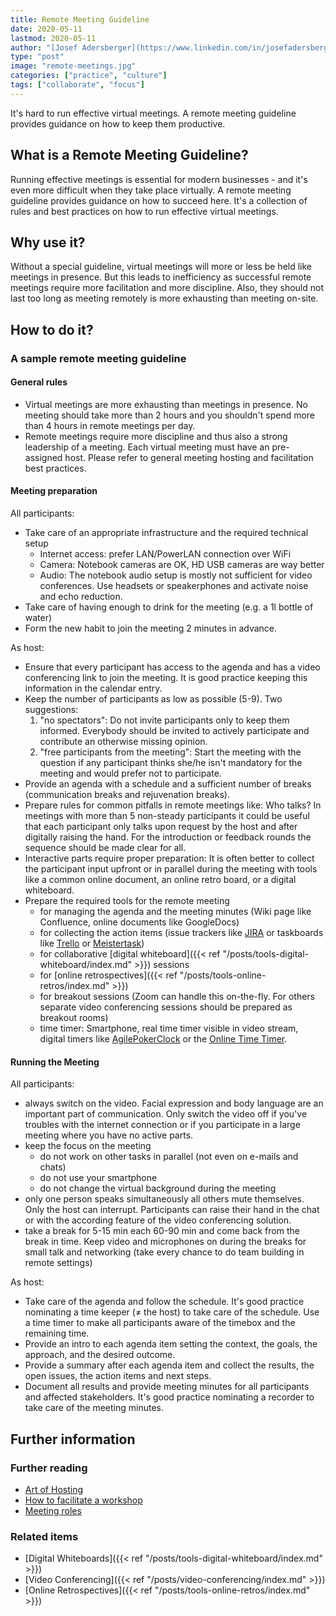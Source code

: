 ```yaml
---
title: Remote Meeting Guideline
date: 2020-05-11
lastmod: 2020-05-11
author: "[Josef Adersberger](https://www.linkedin.com/in/josefadersberger)"
type: "post"
image: "remote-meetings.jpg"
categories: ["practice", "culture"]
tags: ["collaborate", "focus"]
---
```


It's hard to run effective virtual meetings. A remote meeting guideline provides guidance on how to keep them productive.

<!--more-->

## What is a Remote Meeting Guideline?

Running effective meetings is essential for modern businesses - and it's even more difficult when they take place virtually. A remote meeting guideline provides guidance on how to succeed here. It's a collection of rules and best practices on how to run effective virtual meetings.

## Why use it?

Without a special guideline, virtual meetings will more or less be held like meetings in presence. But this leads to inefficiency as successful remote meetings require more facilitation and more discipline. Also, they should not last too long as meeting remotely is more exhausting than meeting on-site.

## How to do it?

### A sample remote meeting guideline

#### General rules

* Virtual meetings are more exhausting than meetings in presence. No meeting should take more than 2 hours and you shouldn't spend more than 4 hours in remote meetings per day.  
* Remote meetings require more discipline and thus also a strong leadership of a meeting. Each virtual meeting must have an pre-assigned host. Please refer to general meeting hosting and facilitation best practices.

#### Meeting preparation

All participants:

* Take care of an appropriate infrastructure and the required technical setup
  * Internet access: prefer LAN/PowerLAN connection over WiFi
  * Camera: Notebook cameras are OK, HD USB cameras are way better
  * Audio: The notebook audio setup is mostly not sufficient for video conferences. Use headsets or speakerphones and activate noise and echo reduction.
* Take care of having enough to drink for the meeting (e.g. a 1l bottle of water)
* Form the new habit to join the meeting 2 minutes in advance.

As host:

* Ensure that every participant has access to the agenda and has a video conferencing link to join the meeting. It is good practice keeping this information in the calendar entry.
* Keep the number of participants as low as possible (5-9). Two suggestions:
  1. "no spectators": Do not invite participants only to keep them informed. Everybody should be invited to actively participate and contribute an otherwise missing opinion.
  2. "free participants from the meeting": Start the meeting with the question if any participant thinks she/he isn't mandatory for the meeting and would prefer not to participate.
* Provide an agenda with a schedule and a sufficient number of breaks (communication breaks and rejuvenation breaks).
* Prepare rules for common pitfalls in remote meetings like: Who talks? In meetings with more than 5 non-steady participants it could be useful that each participant only talks upon request by the host and after digitally raising the hand. For the introduction or feedback rounds the sequence should be made clear for all.
* Interactive parts require proper preparation: It is often better to collect the participant input upfront or in parallel during the meeting with tools like a common online document, an online retro board, or a digital whiteboard.
* Prepare the required tools for the remote meeting
  * for managing the agenda and the meeting minutes (Wiki page like Confluence, online documents like GoogleDocs)
  * for collecting the action items (issue trackers like [JIRA](https://www.atlassian.com/software/jira) or taskboards like [Trello](https://trello.com) or [Meistertask](https://www.meistertask.com/))
  * for collaborative [digital whiteboard]({{< ref "/posts/tools-digital-whiteboard/index.md" >}}) sessions
  * for [online retrospectives]({{< ref "/posts/tools-online-retros/index.md" >}})
  * for breakout sessions (Zoom can handle this on-the-fly. For others separate video conferencing sessions should be prepared as breakout rooms)
  * time timer: Smartphone, real time timer visible in video stream, digital timers like [AgilePokerClock](https://www.agilepokerclock.com/clock) or the [Online Time Timer](http://timer.designthinkingcoach.de).

#### Running the Meeting

All participants:

* always switch on the video. Facial expression and body language are an important part of communication. Only switch the video off if you've troubles with the internet connection or if you participate in a large meeting where you have no active parts.
* keep the focus on the meeting
  * do not work on other tasks in parallel (not even on e-mails and chats)
  * do not use your smartphone
  * do not change the virtual background during the meeting
* only one person speaks simultaneously all others mute themselves. Only the host can interrupt. Participants can raise their hand in the chat or with the according feature of the video conferencing solution.
* take a break for 5-15 min each 60-90 min and come back from the break in time. Keep video and microphones on during the breaks for small talk and networking (take every chance to do team building in remote settings)

 As host:

* Take care of the agenda and follow the schedule. It's good practice nominating a time keeper (≠ the host) to take care of the schedule. Use a time timer to make all participants aware of the timebox and the remaining time.
* Provide an intro to each agenda item setting the context, the goals, the approach, and the desired outcome.
* Provide a summary after each agenda item and collect the results, the open issues, the action items and next steps.
* Document all results and provide meeting minutes for all participants and affected stakeholders. It's good practice nominating a recorder to take care of the meeting minutes.

## Further information

### Further reading

* [Art of Hosting](https://www.artofhosting.org/what-is-aoh/methods)
* [How to facilitate a workshop](https://www.howspace.com/resources/how-to-facilitate-a-workshop)
* [Meeting roles](https://www.conferencecalling.com/blog/meeting-roles)

### Related items

* [Digital Whiteboards]({{< ref "/posts/tools-digital-whiteboard/index.md" >}})
* [Video Conferencing]({{< ref "/posts/video-conferencing/index.md" >}})
* [Online Retrospectives]({{< ref "/posts/tools-online-retros/index.md" >}})
